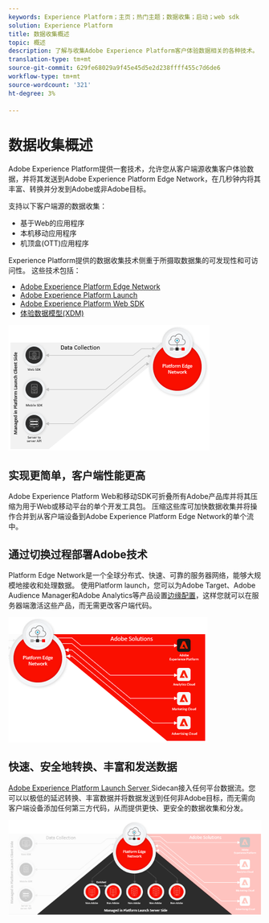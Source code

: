 ```yaml
---
keywords: Experience Platform；主页；热门主题；数据收集；启动；web sdk
solution: Experience Platform
title: 数据收集概述
topic: 概述
description: 了解与收集Adobe Experience Platform客户体验数据相关的各种技术。
translation-type: tm+mt
source-git-commit: 629fe68029a9f45e45d5e2d238ffff455c7d6de6
workflow-type: tm+mt
source-wordcount: '321'
ht-degree: 3%

---
```



# 数据收集概述

Adobe Experience Platform提供一套技术，允许您从客户端源收集客户体验数据，并将其发送到Adobe Experience Platform Edge Network，在几秒钟内将其丰富、转换并分发到Adobe或非Adobe目标。

支持以下客户端源的数据收集：

* 基于Web的应用程序
* 本机移动应用程序
* 机顶盒(OTT)应用程序

Experience Platform提供的数据收集技术侧重于所摄取数据集的可发现性和可访问性。 这些技术包括：

* [Adobe Experience Platform Edge Network](https://experienceleague.adobe.com/docs/web-sdk-learn/tutorials/introduction-to-web-sdk-and-edge-network.html)
* [Adobe Experience Platform Launch](https://adobe.com/go/launch_help_en)
* [Adobe Experience Platform Web SDK](../edge/home.md)
* [体验数据模型(XDM)](../xdm/home.md)

![](./images/Collection.png)

## 实现更简单，客户端性能更高

Adobe Experience Platform Web和移动SDK可折叠所有Adobe产品库并将其压缩为用于Web或移动平台的单个开发工具包。 压缩这些库可加快数据收集并将操作合并到从客户端设备到Adobe Experience Platform Edge Network的单个流中。

## 通过切换过程部署Adobe技术

Platform Edge Network是一个全球分布式、快速、可靠的服务器网络，能够大规模地接收和处理数据。 使用Platform launch，您可以为Adobe Target、Adobe Audience Manager和Adobe Analytics等产品设置[边缘配置](../edge/fundamentals/edge-configuration.md)，这样您就可以在服务器端激活这些产品，而无需更改客户端代码。

![](./images/deploy.png)

## 快速、安全地转换、丰富和发送数据

[Adobe Experience Platform Launch Server ](https://experienceleague.adobe.com/docs/launch/using/server-side-info/server-side-overview.html) Sidecan接入任何平台数据流。您可以以极低的延迟转换、丰富数据并将数据发送到任何非Adobe目标，而无需向客户端设备添加任何第三方代码，从而提供更快、更安全的数据收集和分发。

![](./images/launch.png)